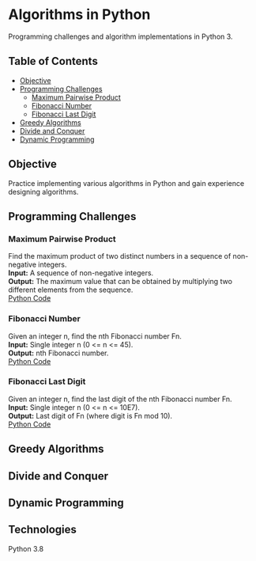 # Algorithms in Python
Programming challenges and algorithm implementations in Python 3.

## Table of Contents
* [Objective](#objective)
* [Programming Challenges](#programming-challenges)
  - [Maximum Pairwise Product](#maximum-pairwise-product)
  - [Fibonacci Number](#fibonacci-number)
  - [Fibonacci Last Digit](#fibonacci-last-digit)
* [Greedy Algorithms](#greedy-algorithms)
* [Divide and Conquer](#divide-and-conquer)
* [Dynamic Programming](#dynamic-programming)

## Objective
Practice implementing various algorithms in Python and gain experience designing algorithms.

## Programming Challenges

### Maximum Pairwise Product
Find the maximum product of two distinct numbers in a sequence of non-negative integers.  
**Input:** A sequence of non-negative integers.  
**Output:** The maximum value that can be obtained by multiplying two different elements from the sequence.  
[Python Code](max_pairwise_product.py "max_pairwise_product.py")

### Fibonacci Number
Given an integer n, find the nth Fibonacci number Fn.  
**Input:** Single integer n (0 <= n <= 45).  
**Output:** nth Fibonacci number.  
[Python Code](fibonacci.py "fibonacci.py")

### Fibonacci Last Digit
Given an integer n, find the last digit of the nth Fibonacci number Fn.  
**Input:** Single integer n (0 <= n <= 10E7).  
**Output:** Last digit of Fn (where digit is Fn mod 10).  
[Python Code](fibonacci_last_digit.py "fibonacci_last_digit.py")

## Greedy Algorithms

## Divide and Conquer

## Dynamic Programming

## Technologies
Python 3.8
